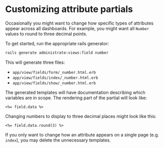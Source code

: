 # Customizing attribute partials

Occasionally you might want to change how specific types of attributes appear
across all dashboards.
For example, you might want all `Number` values to round to three decimal points.

To get started, run the appropriate rails generator:

```bash
rails generate administrate:views:field number
```

This will generate three files:

- `app/view/fields/form/_number.html.erb`
- `app/view/fields/index/_number.html.erb`
- `app/view/fields/show/_number.html.erb`

The generated templates will have documentation
describing which variables are in scope.
The rendering part of the partial will look like:

```eruby
<%= field.data %>
```

Changing numbers to display to three decimal places might look like this:

```eruby
<%= field.data.round(3) %>
```

If you only want to change how an attribute appears
on a single page (e.g. `index`), you may delete the unnecessary templates.
